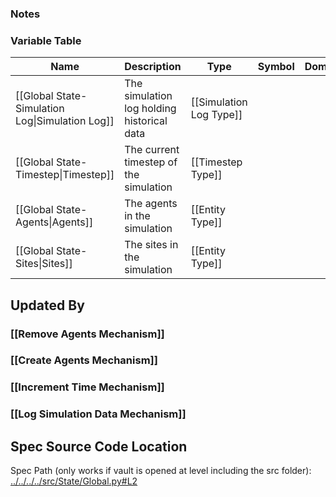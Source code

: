 ### Notes

### Variable Table
| Name | Description | Type | Symbol | Domain |
| --- | --- | --- | --- | --- |
|[[Global State-Simulation Log\|Simulation Log]]|The simulation log holding historical data|[[Simulation Log Type]]|||
|[[Global State-Timestep\|Timestep]]|The current timestep of the simulation|[[Timestep Type]]|||
|[[Global State-Agents\|Agents]]|The agents in the simulation|[[Entity Type]]|||
|[[Global State-Sites\|Sites]]|The sites in the simulation|[[Entity Type]]|||


## Updated By
### [[Remove Agents Mechanism]]
### [[Create Agents Mechanism]]
### [[Increment Time Mechanism]]
### [[Log Simulation Data Mechanism]]
## Spec Source Code Location

Spec Path (only works if vault is opened at level including the src folder): [../../../../src/State/Global.py#L2](../../../../src/State/Global.py#L2)

